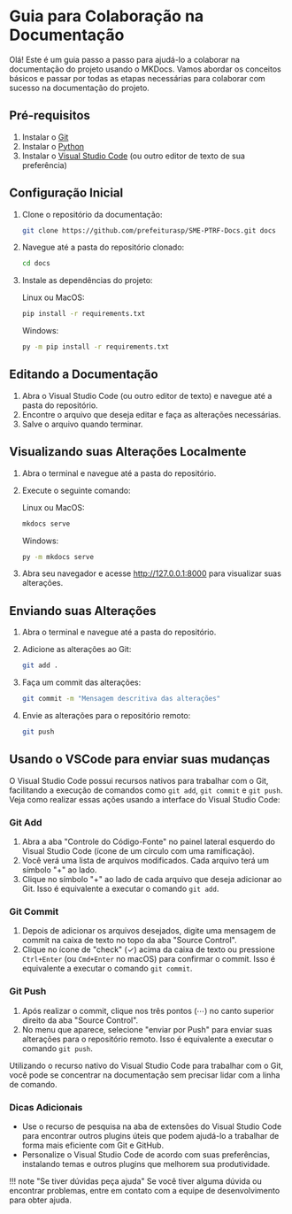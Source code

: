 # Guia para Colaboração na Documentação

Olá! Este é um guia passo a passo para ajudá-lo a colaborar na documentação do projeto usando o MKDocs. Vamos abordar os conceitos básicos e passar por todas as etapas necessárias para colaborar com sucesso na documentação do projeto.

## Pré-requisitos

1. Instalar o [Git](https://git-scm.com/downloads) 
2. Instalar o [Python](https://www.python.org/downloads/) 
3. Instalar o [Visual Studio Code](https://code.visualstudio.com/download) (ou outro editor de texto de sua preferência)

## Configuração Inicial

1. Clone o repositório da documentação:

    ```bash
    git clone https://github.com/prefeiturasp/SME-PTRF-Docs.git docs
    ```


2. Navegue até a pasta do repositório clonado:
    
    ```bash
    cd docs
    ```
   

3. Instale as dependências do projeto:

   Linux ou MacOS:
       
    ```bash
    pip install -r requirements.txt
    ```
    Windows:
       
    ```bash
    py -m pip install -r requirements.txt
    ```  

## Editando a Documentação

1. Abra o Visual Studio Code (ou outro editor de texto) e navegue até a pasta do repositório.
2. Encontre o arquivo que deseja editar e faça as alterações necessárias.
3. Salve o arquivo quando terminar.

## Visualizando suas Alterações Localmente

1. Abra o terminal e navegue até a pasta do repositório.
2. Execute o seguinte comando:

   Linux ou MacOS:
   
    ```bash
    mkdocs serve
    ```
   Windows:
   
    ```bash
    py -m mkdocs serve
    ```


3. Abra seu navegador e acesse http://127.0.0.1:8000 para visualizar suas alterações.

## Enviando suas Alterações

1. Abra o terminal e navegue até a pasta do repositório.
2. Adicione as alterações ao Git:

    ```bash
    git add .
    ```

3. Faça um commit das alterações:
    
    ```bash
    git commit -m "Mensagem descritiva das alterações"
    ```
4. Envie as alterações para o repositório remoto:
    
    ```bash
    git push
    ```

## Usando o VSCode para enviar suas mudanças

O Visual Studio Code possui recursos nativos para trabalhar com o Git, facilitando a execução de comandos como `git add`, `git commit` e `git push`. Veja como realizar essas ações usando a interface do Visual Studio Code:

### Git Add

1. Abra a aba "Controle do Código-Fonte" no painel lateral esquerdo do Visual Studio Code (ícone de um círculo com uma ramificação).
2. Você verá uma lista de arquivos modificados. Cada arquivo terá um símbolo "+" ao lado.
3. Clique no símbolo "+" ao lado de cada arquivo que deseja adicionar ao Git. Isso é equivalente a executar o comando `git add`.

### Git Commit

1. Depois de adicionar os arquivos desejados, digite uma mensagem de commit na caixa de texto no topo da aba "Source Control".
2. Clique no ícone de "check" (✓) acima da caixa de texto ou pressione `Ctrl+Enter` (ou `Cmd+Enter` no macOS) para confirmar o commit. Isso é equivalente a executar o comando `git commit`.

### Git Push

1. Após realizar o commit, clique nos três pontos (⋯) no canto superior direito da aba "Source Control".
2. No menu que aparece, selecione "enviar por Push" para enviar suas alterações para o repositório remoto. Isso é equivalente a executar o comando `git push`.

Utilizando o recurso nativo do Visual Studio Code para trabalhar com o Git, você pode se concentrar na documentação sem precisar lidar com a linha de comando.

### Dicas Adicionais

- Use o recurso de pesquisa na aba de extensões do Visual Studio Code para encontrar outros plugins úteis que podem ajudá-lo a trabalhar de forma mais eficiente com Git e GitHub.
- Personalize o Visual Studio Code de acordo com suas preferências, instalando temas e outros plugins que melhorem sua produtividade.


!!! note "Se tiver dúvidas peça ajuda"
    Se você tiver alguma dúvida ou encontrar problemas, entre em contato com a equipe de desenvolvimento para obter ajuda.


